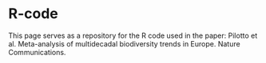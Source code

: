 # R-code

This page serves as a repository for the R code used in the paper: Pilotto et al. Meta-analysis of multidecadal biodiversity trends in Europe. Nature Communications.
